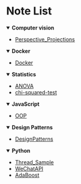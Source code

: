 <h1>Note List</h1>


<details open>
  <summary><b>Computer vision</b></summary>
  <ul>
    <li><a href="https://github.com/dryadd44651/Note/tree/master/Computer_vision/Perspective_Projections">Perspective_Projections</a>
  </ul>
</details>
<details open>
  <summary><b>Docker</b></summary>
  <ul>
    <li><a href="https://github.com/dryadd44651/Note/blob/master/Docker">Docker</a>
  </ul>
</details>
<details open>
  <summary><b>Statistics</b></summary>
  <ul>
    <li><a href="https://github.com/dryadd44651/Note/tree/master/Statistics/ANOVA">ANOVA</a>
    <li><a href="https://github.com/dryadd44651/Note/tree/master/Statistics/chi-squared-test">chi-squared-test</a>
    
  </ul>
</details>
<details open>
  <summary><b>JavaScript</b></summary>
  <ul>
    <li><a href="https://github.com/dryadd44651/Note/blob/master/JavaScript/JS_OOP.pdf">OOP</a>
  </ul>
</details>
<details open>
  <summary><b>Design Patterns</b></summary>
  <ul>
    <li><a href="https://github.com/dryadd44651/Note/tree/master/DesignPatterns">DesignPatterns</a>
  </ul>
</details>
<details open>
  <summary><b>Python</b></summary>
  <ul>
    <li><a href="https://github.com/dryadd44651/Note/tree/master/Python/Thread_Sample">Thread_Sample</a>
    <li><a href="https://github.com/dryadd44651/Note/tree/master/Python/WeChatAPI">WeChatAPI</a>
    <li><a href="https://github.com/dryadd44651/PythonAda">AdaBoost</a>
      
  </ul>
</details>
